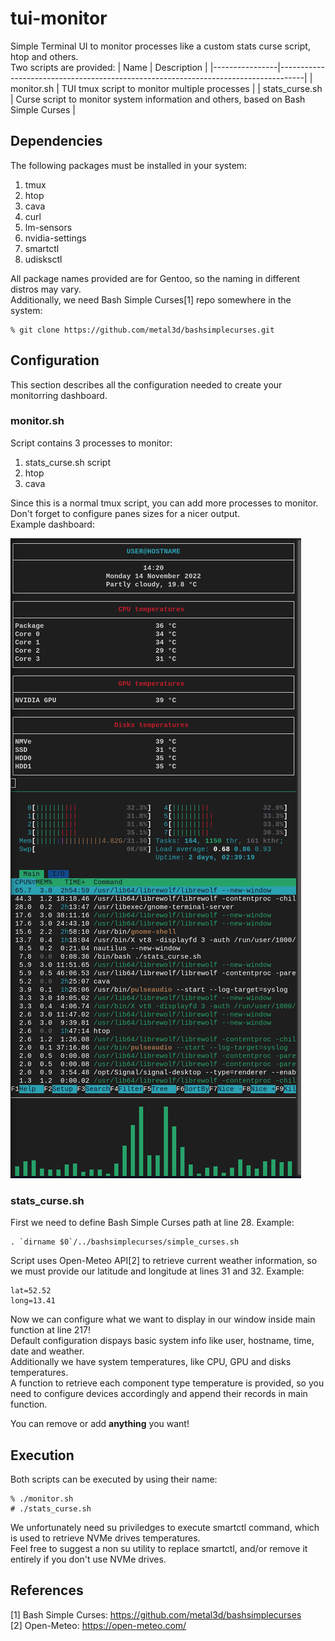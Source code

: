# tui-monitor
Simple Terminal UI to monitor processes like a custom stats curse script, htop and others.<br>
Two scripts are provided:
| Name           | Description                                                                        |
|----------------|------------------------------------------------------------------------------------|
| monitor.sh     | TUI tmux script to monitor multiple processes                                      |
| stats_curse.sh | Curse script to monitor system information and others, based on Bash Simple Curses |

## Dependencies
The following packages must be installed in your system:
1. tmux
2. htop
3. cava
4. curl
5. lm-sensors
6. nvidia-settings
7. smartctl
8. udisksctl

All package names provided are for Gentoo, so the naming in different distros may vary.<br>
Additionally, we need Bash Simple Curses[1] repo somewhere in the system:
```
% git clone https://github.com/metal3d/bashsimplecurses.git
```

## Configuration
This section describes all the configuration needed to create your monitorring dashboard.

### monitor.sh
Script contains 3 processes to monitor:
1. stats_curse.sh script
2. htop
3. cava

Since this is a normal tmux script, you can add more processes to monitor.<br>
Don't forget to configure panes sizes for a nicer output.<br>
Example dashboard:

![Screenshot](https://github.com/aggstam/tui-monitor/blob/main/screenshot.png)

### stats_curse.sh
First we need to define Bash Simple Curses path at line 28.
Example:
```
. `dirname $0`/../bashsimplecurses/simple_curses.sh
```

Script uses Open-Meteo API[2] to retrieve current weather information, so we must provide our latitude and longitude at lines 31 and 32.
Example:
```
lat=52.52
long=13.41
```

Now we can configure what we want to display in our window inside main function at line 217!<br>
Default configuration dispays basic system info like user, hostname, time, date and weather.<br>
Additionally we have system temperatures, like CPU, GPU and disks temperatures.<br>
A function to retrieve each component type temperature is provided, so you need to configure devices accordingly and append their records in main function.<br>

You can remove or add **anything** you want!

## Execution
Both scripts can be executed by using their name:
```
% ./monitor.sh
# ./stats_curse.sh
```
We unfortunately need su priviledges to execute smartctl command, which is used to retrieve NVMe drives temperatures.<br>
Feel free to suggest a non su utility to replace smartctl, and/or remove it entirely if you don't use NVMe drives.

## References
[1] Bash Simple Curses: https://github.com/metal3d/bashsimplecurses<br>
[2] Open-Meteo: https://open-meteo.com/
